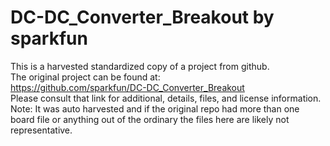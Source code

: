 
# DC-DC_Converter_Breakout by sparkfun  
This is a harvested standardized copy of a project from github.  
The original project can be found at:  
https://github.com/sparkfun/DC-DC_Converter_Breakout  
Please consult that link for additional, details, files, and license information.  
Note: It was auto harvested and if the original repo had more than one board file or anything out of the ordinary the files here are likely not representative.  
    